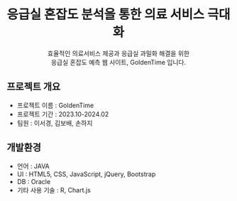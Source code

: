 # <center> 응급실 혼잡도 분석을 통한 의료 서비스 극대화 </center>
<center>효율적인 의료서비스 제공과 응급실 과밀화 해결을 위한<br></center>   
<center>응급실 혼잡도 예측 웹 사이트, GoldenTime 입니다.</center>

   
## 프로젝트 개요
* 프로젝트 이름 : GoldenTime
* 프로젝트 기간 : 2023.10-2024.02
* 팀원 : 이서경, 김보배, 손하지

   
## 개발환경
* 언어 : JAVA
* UI : HTML5, CSS, JavaScript, jQuery, Bootstrap
* DB : Oracle
* 기타 사용 기술 : R, Chart.js
